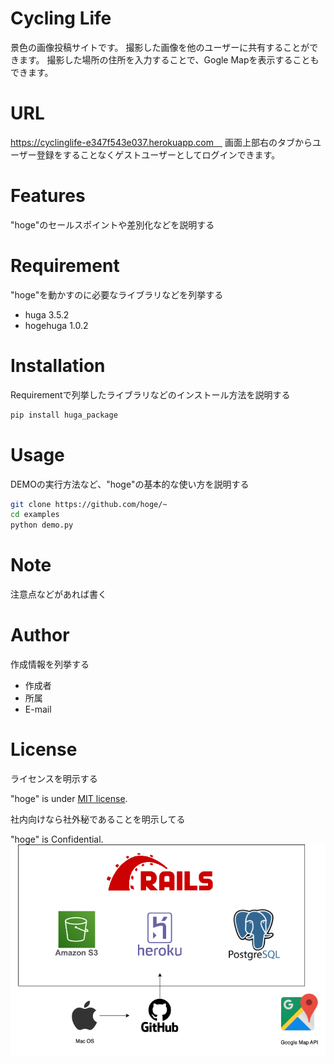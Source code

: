 # Cycling Life
景色の画像投稿サイトです。 
撮影した画像を他のユーザーに共有することができます。 
撮影した場所の住所を入力することで、Gogle Mapを表示することもできます。 

# URL
 https://cyclinglife-e347f543e037.herokuapp.com　 
画面上部右のタブからユーザー登録をすることなくゲストユーザーとしてログインできます。
 
# Features
 
"hoge"のセールスポイントや差別化などを説明する
 
# Requirement
 
"hoge"を動かすのに必要なライブラリなどを列挙する
 
* huga 3.5.2
* hogehuga 1.0.2
 
# Installation
 
Requirementで列挙したライブラリなどのインストール方法を説明する
 
```bash
pip install huga_package
```
 
# Usage
 
DEMOの実行方法など、"hoge"の基本的な使い方を説明する
 
```bash
git clone https://github.com/hoge/~
cd examples
python demo.py
```
 
# Note
 
注意点などがあれば書く
 
# Author
 
作成情報を列挙する
 
* 作成者
* 所属
* E-mail
 
# License
ライセンスを明示する
 
"hoge" is under [MIT license](https://en.wikipedia.org/wiki/MIT_License).
 
社内向けなら社外秘であることを明示してる
 
"hoge" is Confidential.
![railsApp.drawio.png](./railsApp.drawio.png)
